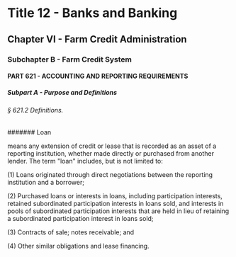 
# Title 12 - Banks and Banking
## Chapter VI - Farm Credit Administration
### Subchapter B - Farm Credit System
#### PART 621 - ACCOUNTING AND REPORTING REQUIREMENTS
##### Subpart A - Purpose and Definitions
###### § 621.2 Definitions.
####### Loan

means any extension of credit or lease that is recorded as an asset of a reporting institution, whether made directly or purchased from another lender. The term "loan" includes, but is not limited to:

(1) Loans originated through direct negotiations between the reporting institution and a borrower;

(2) Purchased loans or interests in loans, including participation interests, retained subordinated participation interests in loans sold, and interests in pools of subordinated participation interests that are held in lieu of retaining a subordinated participation interest in loans sold;

(3) Contracts of sale; notes receivable; and

(4) Other similar obligations and lease financing.
